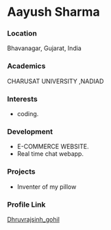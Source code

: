 # Aayush Sharma

### Location

Bhavanagar, Gujarat, India

### Academics

CHARUSAT UNIVERSITY ,NADIAD

### Interests

- coding.

### Development

- E-COMMERCE WEBSITE.
- Real time chat webapp.

### Projects

- Inventer of my pillow

### Profile Link

[Dhruvrajsinh_gohil](https://github.com/dhruvrajsinh-7)
